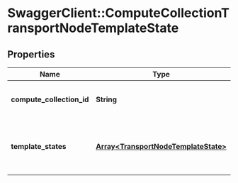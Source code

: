 # SwaggerClient::ComputeCollectionTransportNodeTemplateState

## Properties
Name | Type | Description | Notes
------------ | ------------- | ------------- | -------------
**compute_collection_id** | **String** | Associated compute collection id | [optional] 
**template_states** | [**Array&lt;TransportNodeTemplateState&gt;**](TransportNodeTemplateState.md) | Transport node template states in compute collection | [optional] 


